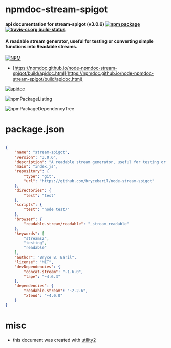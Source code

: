 # npmdoc-stream-spigot

#### api documentation for  stream-spigot (v3.0.6)  [![npm package](https://img.shields.io/npm/v/npmdoc-stream-spigot.svg?style=flat-square)](https://www.npmjs.org/package/npmdoc-stream-spigot) [![travis-ci.org build-status](https://api.travis-ci.org/npmdoc/node-npmdoc-stream-spigot.svg)](https://travis-ci.org/npmdoc/node-npmdoc-stream-spigot)

#### A readable stream generator, useful for testing or converting simple functions into Readable streams.

[![NPM](https://nodei.co/npm/stream-spigot.png?downloads=true&downloadRank=true&stars=true)](https://www.npmjs.com/package/stream-spigot)

- [https://npmdoc.github.io/node-npmdoc-stream-spigot/build/apidoc.html](https://npmdoc.github.io/node-npmdoc-stream-spigot/build/apidoc.html)

[![apidoc](https://npmdoc.github.io/node-npmdoc-stream-spigot/build/screenCapture.buildCi.browser.%252Ftmp%252Fbuild%252Fapidoc.html.png)](https://npmdoc.github.io/node-npmdoc-stream-spigot/build/apidoc.html)

![npmPackageListing](https://npmdoc.github.io/node-npmdoc-stream-spigot/build/screenCapture.npmPackageListing.svg)

![npmPackageDependencyTree](https://npmdoc.github.io/node-npmdoc-stream-spigot/build/screenCapture.npmPackageDependencyTree.svg)



# package.json

```json

{
    "name": "stream-spigot",
    "version": "3.0.6",
    "description": "A readable stream generator, useful for testing or converting simple functions into Readable streams.",
    "main": "index.js",
    "repository": {
        "type": "git",
        "url": "https://github.com/brycebaril/node-stream-spigot"
    },
    "directories": {
        "test": "test"
    },
    "scripts": {
        "test": "node test/"
    },
    "browser": {
        "readable-stream/readable": "_stream_readable"
    },
    "keywords": [
        "streams2",
        "testing",
        "readable"
    ],
    "author": "Bryce B. Baril",
    "license": "MIT",
    "devDependencies": {
        "concat-stream": "~1.6.0",
        "tape": "~4.6.3"
    },
    "dependencies": {
        "readable-stream": "~2.2.6",
        "xtend": "~4.0.0"
    }
}
```



# misc
- this document was created with [utility2](https://github.com/kaizhu256/node-utility2)
